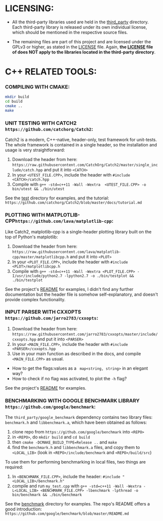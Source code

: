 # LICENSING:

* All the third-party libraries used are held in the [third_party](third_party) directory. Each third-party library is released under its own individual license, which should be mentioned in the respective source files.

* The remaining files are part of this project and are licensed under the GPLv3 or higher, as stated in the [LICENSE](LICENSE) file. Again, **the [LICENSE](LICENSE) file of does NOT apply to the libraries located in the third-party directory**.


# C++ RELATED TOOLS:


### COMPILING WITH CMAKE:

```bash
mkdir build
cd build
cmake ..
make
```

### UNIT TESTING WITH CATCH2 `https://github.com/catchorg/Catch2`:

Catch2 is a modern, C++-native, header-only, test framework for unit-tests. The whole framework is contained in a single header, so the installation and usage is very straightforward:

1. Download the header from here: `https://raw.githubusercontent.com/CatchOrg/Catch2/master/single_include/catch.hpp` and put it into `<CATCH>`
2. In your `<UTEST_FILE.CPP>`, include the header with `#include <CATCH>/catch.hpp`
3. Compile with `g++ -std=c++11 -Wall -Wextra  <UTEST_FILE.CPP> -o bin/utest && ./bin/utest`

See the [test](test) directory for examples, and the tutorial: `https://github.com/catchorg/Catch2/blob/master/docs/tutorial.md`


### PLOTTING WITH MATPLOTLIB-CPP`https://github.com/lava/matplotlib-cpp`:

Like Catch2, matplotlib-cpp is a single-header plotting library built on the top of Python's matplotlib:

1. Download the header from here: `https://raw.githubusercontent.com/lava/matplotlib-cpp/master/matplotlibcpp.h` and put it into `<PLOT>`
2. In your `<PLOT_FILE.CPP>`, include the header with `#include <PLOT>/matplotlibcpp.h`
3. Compile with `g++ -std=c++11 -Wall -Wextra <PLOT_FILE.CPP> -I/usr/include/python2.7 -lpython2.7 -o ./bin/testplot && ./bin/testplot`


See the project's [README](https://github.com/lava/matplotlib-cpp/blob/master/README.md) for examples, I didn't find any further documentation but the header file is somehow self-explanatory, and doesn't provide complex functionality.

### INPUT PARSER WITH CXXOPTS `https://github.com/jarro2783/cxxopts`:

1. Download the header from here: `https://raw.githubusercontent.com/jarro2783/cxxopts/master/include/cxxopts.hpp` and put it into `<PARSER>`
2. In your `<MAIN_FILE.CPP>`, include the header with `#include <PARSER>/cxxopts.hpp`
3. Use in your main function as described in the docs, and compile `<MAIN_FILE.CPP>` as usual.

* How to get the flags:values as a ` map<string, string>` in an elegant way?
* How to check if no flag was activated, to plot the `-h` flag?

See the project's [README](https://github.com/jarro2783/cxxopts/blob/master/README.md) for examples.

### BENCHMARKING WITH GOOGLE BENCHMARK LIBRARY `https://github.com/google/benchmark`:

The `third_party/google_benchmark` dependency contains two library files: `benchmark.h` and `libbenchmark.a`, which have been obtained as follows:

1. clone repo from `https://github.com/google/benchmark` into `<REPO>`
2. in `<REPO>`, do `mkdir build` and `cd build`
3. then `cmake -DCMAKE_BUILD_TYPE=Release ..` and `make`
4. find the `benchmark.h` and `libbenchmark.a` files, and copy them to `<LOCAL_LIB>` (look in `<REPO>/include/benchmark` and `<REPO>/build/src`)

To use them for performing benchmarking in local files, two things are required:

1. In `<BENCHMARK_FILE.CPP>`, include the header: `#include "<LOCAL_LIB>/benchmark.h"`
2. compile and run `my_test.cpp` with `g++ -std=c++11 -Wall -Wextra -L<LOCAL_LIB> <BENCHMARK_FILE.CPP> -lbenchmark -lpthread -o bin/benchmark && ./bin/benchmark`

See the [benchmark](benchmark) directory for examples. The repo's README offers a good introduction: `https://github.com/google/benchmark/blob/master/README.md`

